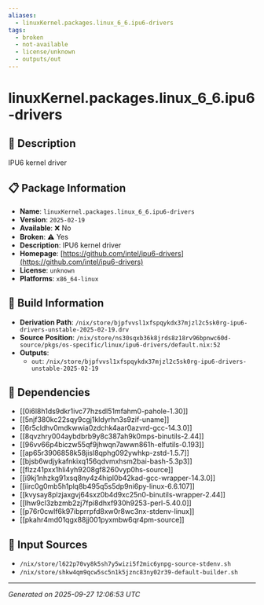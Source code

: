 ```yaml
---
aliases:
  - linuxKernel.packages.linux_6_6.ipu6-drivers
tags:
  - broken
  - not-available
  - license/unknown
  - outputs/out
---
```


# linuxKernel.packages.linux_6_6.ipu6-drivers

## 📝 Description

IPU6 kernel driver

## 📋 Package Information

- **Name**: `linuxKernel.packages.linux_6_6.ipu6-drivers`
- **Version**: `2025-02-19`
- **Available**: ❌ No
- **Broken**: ⚠️ Yes
- **Description**: IPU6 kernel driver
- **Homepage**: [https://github.com/intel/ipu6-drivers](https://github.com/intel/ipu6-drivers)
- **License**: `unknown`
- **Platforms**: `x86_64-linux`

## 🔧 Build Information

- **Derivation Path**: `/nix/store/bjpfvvsl1xfspqykdx37mjzl2c5sk0rg-ipu6-drivers-unstable-2025-02-19.drv`
- **Source Position**: `/nix/store/ns30sqxb36k8jrds8z18rv96bpnwc60d-source/pkgs/os-specific/linux/ipu6-drivers/default.nix:52`
- **Outputs**:
  - `out`:  `/nix/store/bjpfvvsl1xfspqykdx37mjzl2c5sk0rg-ipu6-drivers-unstable-2025-02-19`

## 🔗 Dependencies

- [[0i6l8h1ds9dkr1ivc77hzsdl51mfahm0-pahole-1.30]]
- [[5njf380kc22sqy9cgj1kldyrhn3s9zif-uname]]
- [[6r5cldhv0mdkwwia0zdchk4aar0azvrd-gcc-14.3.0]]
- [[8qvzhry004aybdbrb9y8c387ah9k0mps-binutils-2.44]]
- [[96vv66p4biczw55qf9jhwqn7awwn861h-elfutils-0.193]]
- [[ap65r3906858k58jisl8qphg092ywhkp-zstd-1.5.7]]
- [[bjsb6wdjykafnkixq156qdvmxhsm2bai-bash-5.3p3]]
- [[flzz41pxx1hli4yh9208gf8260vyp0hs-source]]
- [[i9kj1nhzkg91xsq8ny4z4hipl0b42kad-gcc-wrapper-14.3.0]]
- [[iirc0g0mb5h1plq8b495q5s5dp9ni6py-linux-6.6.107]]
- [[kvysay8plzjaxgvj64sxz0b4d9xc25n0-binutils-wrapper-2.44]]
- [[lhw9cl3zbzmb2zj7fpi8dhxf930h9253-perl-5.40.0]]
- [[p76r0cwlf6k97ibprrpfd8xw0r8wc3nx-stdenv-linux]]
- [[pkahr4md01qgx88jj001pyxmbw6qr4pm-source]]

## 📁 Input Sources

- `/nix/store/l622p70vy8k5sh7y5wizi5f2mic6ynpg-source-stdenv.sh`
- `/nix/store/shkw4qm9qcw5sc5n1k5jznc83ny02r39-default-builder.sh`

---
*Generated on 2025-09-27 12:06:53 UTC*
